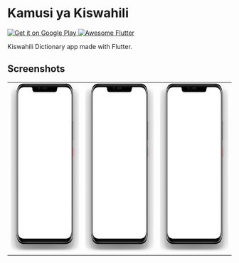 # Kamusi ya Kiswahili

<a href='https://play.google.com/store/apps/details?id=com.kazibora.kamusi'>
  <img alt='Get it on Google Play' src='https://play.google.com/intl/en_us/badges/images/generic/en_badge_web_generic.png' width='200'/>
</a>

<a href="https://github.com/Solido/awesome-flutter#components">
   <img alt="Awesome Flutter" src="https://img.shields.io/badge/Awesome-Flutter-blue.svg?longCache=true&style=flat-square" />
</a>

Kiswahili Dictionary app made with Flutter.

## Screenshots
<table>
  <tr>
    <td>
        <img src="screenshots/phone.png" width="200px" height="380px"
        style='background: url("https://github.com/KaziBora/Kamusi/blob/master/screenshots/screenshot_1.jpg"); 
        background-position: 22px 8px; background-size: 155px 344px; background-repeat: no-repeat;' />
    </td>
    <td>
        <img src="screenshots/phone.png" width="200px" height="380px"
        style='background: url("https://github.com/KaziBora/Kamusi/blob/master/screenshots/screenshot_2.jpg"); 
        background-position: 22px 8px; background-size: 155px 344px; background-repeat: no-repeat;' />
    </td>
    <td>
        <img src="screenshots/phone.png" width="200px" height="380px"
        style='background: url("https://github.com/KaziBora/Kamusi/blob/master/screenshots/screenshot_3.jpg"); 
        background-position: 22px 8px; background-size: 155px 344px; background-repeat: no-repeat;' />
    </td>
  </tr>
</table>
